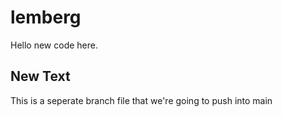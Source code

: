 # lemberg

Hello new code here.


<h2>New Text</h2>

<p>This is a seperate branch file that we're going to push into main</p>
